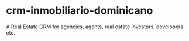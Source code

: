 # crm-inmobiliario-dominicano
A Real Estate CRM for agencies, agents, real estate investors, developers etc.
